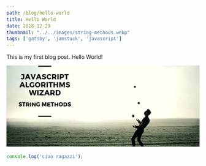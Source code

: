 ```yaml
---
path: /blog/hello-world
title: Hello World
date: 2018-12-29
thumbnail: "../../images/string-methods.webp"
tags: ['gatsby', 'jamstack', 'javascript']
---
```


This is my first blog post. Hello World!

![Kitten One](../../images/string-methods.webp)

```javascript
console.log('ciao ragazzi');
```